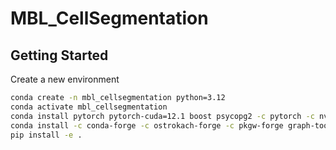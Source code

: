 # MBL_CellSegmentation

## Getting Started

Create a new environment
```bash
conda create -n mbl_cellsegmentation python=3.12
conda activate mbl_cellsegmentation
conda install pytorch pytorch-cuda=12.1 boost psycopg2 -c pytorch -c nvidia -y
conda install -c conda-forge -c ostrokach-forge -c pkgw-forge graph-tool -y
pip install -e .
```
